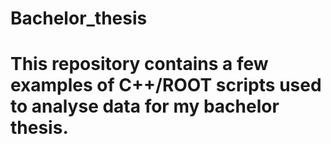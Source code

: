 # Bachelor_thesis

# This repository contains a few examples of C++/ROOT scripts used to analyse data for my bachelor thesis.

